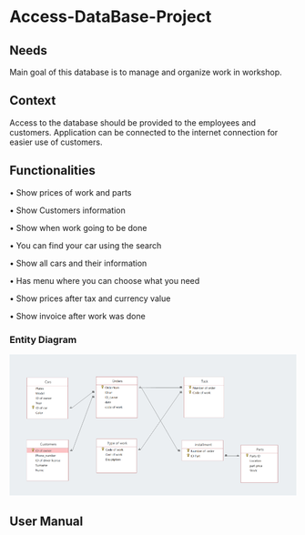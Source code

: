 # Access-DataBase-Project
## Needs
Main goal of this database is to manage and organize work in workshop.

## Context
 Access to the database should be provided to the employees and customers. Application can be connected to the internet connection for easier use of customers.

## Functionalities
•	Show prices of work and parts 

•	Show Customers information

•	Show when work going to be done

•	You can find your car using the search

•	Show all cars and their information

•	Has menu where you can choose what you need

•	Show prices after tax and currency value 

•	Show invoice after work was done

### Entity Diagram
![entity Diagram](PNGs/DBphoto.png)




## User	Manual
